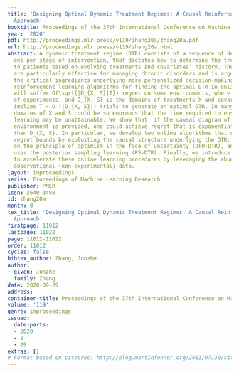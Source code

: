 ```yaml
---
title: 'Designing Optimal Dynamic Treatment Regimes: A Causal Reinforcement Learning
  Approach'
booktitle: Proceedings of the 37th International Conference on Machine Learning
year: '2020'
pdf: http://proceedings.mlr.press/v119/zhang20a/zhang20a.pdf
url: http://proceedings.mlr.press/v119/zhang20a.html
abstract: A dynamic treatment regime (DTR) consists of a sequence of decision rules,
  one per stage of intervention, that dictates how to determine the treatment assignment
  to patients based on evolving treatments and covariates’ history. These regimes
  are particularly effective for managing chronic disorders and is arguably one of
  the critical ingredients underlying more personalized decision-making systems. All
  reinforcement learning algorithms for finding the optimal DTR in online settings
  will suffer O(\sqrt{|D_{X, S}|T}) regret on some environments, where T is the number
  of experiments, and D_{X, S} is the domains of treatments X and covariates S. This
  implies T = O (|D_{X, S}|) trials to generate an optimal DTR. In many applications,
  domains of X and S could be so enormous that the time required to ensure appropriate
  learning may be unattainable. We show that, if the causal diagram of the underlying
  environment is provided, one could achieve regret that is exponentially smaller
  than D_{X, S}. In particular, we develop two online algorithms that satisfy such
  regret bounds by exploiting the causal structure underlying the DTR; one is based
  on the principle of optimism in the face of uncertainty (OFU-DTR), and the other
  uses the posterior sampling learning (PS-DTR). Finally, we introduce efficient methods
  to accelerate these online learning procedures by leveraging the abundant, yet biased
  observational (non-experimental) data.
layout: inproceedings
series: Proceedings of Machine Learning Research
publisher: PMLR
issn: 2640-3498
id: zhang20a
month: 0
tex_title: 'Designing Optimal Dynamic Treatment Regimes: A Causal Reinforcement Learning
  Approach'
firstpage: 11012
lastpage: 11022
page: 11012-11022
order: 11012
cycles: false
bibtex_author: Zhang, Junzhe
author:
- given: Junzhe
  family: Zhang
date: 2020-09-29
address: 
container-title: Proceedings of the 37th International Conference on Machine Learning
volume: '119'
genre: inproceedings
issued:
  date-parts:
  - 2020
  - 9
  - 29
extras: []
# Format based on citeproc: http://blog.martinfenner.org/2013/07/30/citeproc-yaml-for-bibliographies/
---
```

